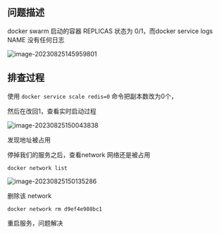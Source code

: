 ## 问题描述

docker swarm 启动的容器 REPLICAS 状态为 0/1，而docker service logs NAME 没有任何日志

![image-20230825145959801](https://niuzhan-1306014148.cos.ap-beijing.myqcloud.com/Typora/image-20230825145959801.png)



## 排查过程

使用 `docker service scale redis=0` 命令把副本数改为0个，

然后在改回1，查看实时启动过程

![image-20230825150043838](https://niuzhan-1306014148.cos.ap-beijing.myqcloud.com/Typora/image-20230825150043838.png)

发现地址被占用



停掉我们的服务之后，查看network 网络还是被占用

```
docker network list
```

![image-20230825150135286](https://niuzhan-1306014148.cos.ap-beijing.myqcloud.com/Typora/image-20230825150135286.png)



删除该 network

```
docker network rm d9ef4e908bc1
```



重启服务，问题解决